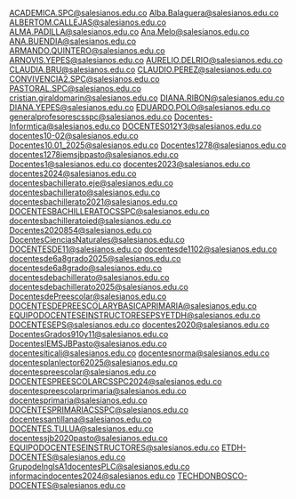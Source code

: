 ACADEMICA.SPC@salesianos.edu.co
Alba.Balaguera@salesianos.edu.co
ALBERTOM.CALLEJAS@salesianos.edu.co
ALMA.PADILLA@salesianos.edu.co
Ana.Melo@salesianos.edu.co
ANA.BUENDIA@salesianos.edu.co
ARMANDO.QUINTERO@salesianos.edu.co
ARNOVIS.YEPES@salesianos.edu.co
AURELIO.DELRIO@salesianos.edu.co
CLAUDIA.BRU@salesianos.edu.co
CLAUDIO.PEREZ@salesianos.edu.co
CONVIVENCIA2.SPC@salesianos.edu.co
PASTORAL.SPC@salesianos.edu.co
cristian.giraldomarin@salesianos.edu.co
DIANA.RIBON@salesianos.edu.co
DIANA.YEPES@salesianos.edu.co
EDUARDO.POLO@salesianos.edu.co
generalprofesorescsspc@salesianos.edu.co
Docentes-Informtica@salesianos.edu.co
DOCENTES012Y3@salesianos.edu.co
docentes10-02@salesianos.edu.co
Docentes10.01_2025@salesianos.edu.co
Docentes1278@salesianos.edu.co
docentes1278iemsjbpasto@salesianos.edu.co
Docentes1@salesianos.edu.co
docentes2023@salesianos.edu.co
docentes2024@salesianos.edu.co
docentesbachillerato.eje@salesianos.edu.co
docentesbachillerato@salesianos.edu.co
docentesbachillerato2021@salesianos.edu.co
DOCENTESBACHILLERATOCSSPC@salesianos.edu.co
docentesbachilleratoied@salesianos.edu.co
Docentes2020854@salesianos.edu.co
DocentesCienciasNaturales@salesianos.edu.co
DOCENTESDE11@salesianos.edu.co
docentesde1102@salesianos.edu.co
docentesde6a8grado2025@salesianos.edu.co
docentesde6a8grado@salesianos.edu.co
docentesdebachillerato@salesianos.edu.co
docentesdebachillerato2025@salesianos.edu.co
DocentesdePreescolar@salesianos.edu.co
DOCENTESDEPREESCOLARYBASICAPRIMARIA@salesianos.edu.co
EQUIPODOCENTESEINSTRUCTORESEPSYETDH@salesianos.edu.co
DOCENTESEPS@salesianos.edu.co
docentes2020@salesianos.edu.co
DocentesGrados910y11@salesianos.edu.co
DocentesIEMSJBPasto@salesianos.edu.co
docentesiticali@salesianos.edu.co
docentesnorma@salesianos.edu.co
docentesplanlector62025@salesianos.edu.co
docentespreescolar@salesianos.edu.co
DOCENTESPREESCOLARCSSPC2024@salesianos.edu.co
docentespreescolarprimaria@salesianos.edu.co
docentesprimaria@salesianos.edu.co
DOCENTESPRIMARIACSSPC@salesianos.edu.co
docentessantillana@salesianos.edu.co
DOCENTES.TULUA@salesianos.edu.co
docentessjb2020pasto@salesianos.edu.co
EQUIPODOCENTESEINSTRUCTORES@salesianos.edu.co
ETDH-DOCENTES@salesianos.edu.co
GrupodeInglsA1docentesPLC@salesianos.edu.co
informacindocentes2024@salesianos.edu.co
TECHDONBOSCO-DOCENTES@salesianos.edu.co
